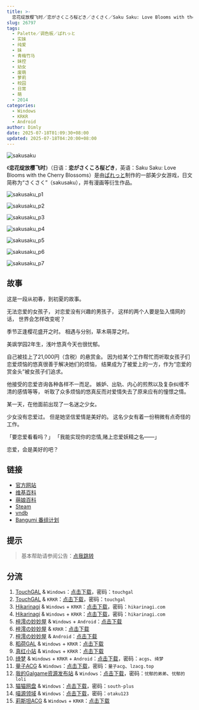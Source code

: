 ```yaml
---
title: >-
  恋花绽放樱飞时／恋がさくころ桜どき／さくさく／Saku Saku: Love Blooms with the Cherry Blossoms
slug: 26797
tags:
  - Palette／调色板／ぱれっと
  - 实妹
  - 纯爱
  - 妹
  - 青梅竹马
  - 妹控
  - 幼女
  - 废萌
  - 萝莉
  - 校园
  - 日常
  - 萌
  - 2014
categories:
  - Windows
  - KRKR
  - Android
author: Dimly
date: 2025-07-18T01:09:30+08:00
updated: 2025-07-18T04:20:00+08:00
---
```


![sakusaku](https://static.saop.cc/vns/img/sakusaku.webp)

《**恋花绽放樱飞时**》（日语：**恋がさくころ桜どき**，英语：Saku Saku: Love Blooms with the Cherry Blossoms）是由[ぱれっと](https://zh.moegirl.org.cn/Palette(游戏公司))制作的一部美少女游戏，日文简称为“さくさく”（sakusaku），并有漫画等衍生作品。

<!--more-->

![sakusaku_p1](https://static.saop.cc/vns/img/sakusaku_p1.webp)

![sakusaku_p2](https://static.saop.cc/vns/img/sakusaku_p2.webp)

![sakusaku_p3](https://static.saop.cc/vns/img/sakusaku_p3.webp)

![sakusaku_p4](https://static.saop.cc/vns/img/sakusaku_p4.webp)

![sakusaku_p5](https://static.saop.cc/vns/img/sakusaku_p5.webp)

![sakusaku_p6](https://static.saop.cc/vns/img/sakusaku_p6.webp)

![sakusaku_p7](https://static.saop.cc/vns/img/sakusaku_p7.webp)

## 故事

这是一段从初春，到初夏的故事。

无法恋爱的女孩子，
对恋爱没有兴趣的男孩子，
这样的两个人要是坠入情网的话，
世界会怎样改变呢？

季节正逢樱花盛开之时。
相遇与分别，草木萌芽之时。

美飒学园2年生，浅叶悠真今天也很忧郁。

自己被挂上了21,000円（含税）的悬赏金。
因为给某个工作帮忙而听取女孩子们恋爱烦恼的悠真很善于解决她们的烦恼，
结果成为了被爱上的一方，作为“恋爱的赏金头”被女孩子们追求。

他接受的恋爱咨询各种各样不一而足。
嫉妒、出轨、内心的煎熬以及复杂纠缠不清的感情等等，
听取了众多烦恼的悠真反而对爱情失去了原来应有的憧憬之情。

某一天，在他面前出现了一名迷之少女。

少女没有恋爱过。
但是她坚信爱情是美好的。
这名少女有着一份稍微有点奇怪的工作。

「要恋爱看看吗？」
「我能实现你的恋情,赌上恋爱妖精之名——」

恋爱，会是美好的吧？

## 链接

- [官方网站](https://palette.clearrave.co.jp/product/sakusaku/)
- [维基百科](https://zh.wikipedia.org/wiki/%E6%88%80%E8%8A%B1%E7%B6%BB%E6%94%BE%E6%AB%BB%E9%A3%9B%E6%99%82)
- [萌娘百科](https://zh.moegirl.org.cn/zh-hans/%E6%81%8B%E8%8A%B1%E7%BB%BD%E6%94%BE%E6%A8%B1%E9%A3%9E%E6%97%B6)
- [Steam](https://store.steampowered.com/app/691150/)
- [vndb](https://vndb.org/v10304)
- [Bangumi 番组计划](https://bgm.tv/subject/49561)

## 提示

> 基本帮助请参阅公告：[点我跳转](/)

## 分流

1.  [TouchGAL](https://www.touchgal.us/) & `Windows`：[点击下载](https://pan.touchgal.net/s/pwosD)，密码：`touchgal`
2.  [TouchGAL](https://www.touchgal.us/) & `KRKR`：[点击下载](https://pan.touchgal.net/s/3PWs7)，密码：`touchgal`
3.  [Hikarinagi](https://www.hikarinagi.net/) & `Windows` + `KRKR`：[点击下载](https://pan.yurari.moe/s/DRnCK)，密码：`hikarinagi.com`
4.  [Hikarinagi](https://www.hikarinagi.net/) & `Windows` + `KRKR`：[点击下载](https://pan.yurari.moe/s/v225uj)，密码：`hikarinagi.com`
5.  [梓澪の妙妙屋](https://zi0.cc/) & `Windows` + `Android`：[点击下载](https://zi0.cc/,%E3%80%90ADV-%E5%86%92%E9%99%A9%E6%B8%B8%E6%88%8F%E3%80%91/%E3%80%90PC+%E5%AE%89%E5%8D%93%E3%80%91%E6%81%8B%E8%8A%B1%E7%BB%BD%E6%94%BE%E6%A8%B1%E8%8A%B1%E6%97%B6)
6.  [梓澪の妙妙屋](https://zi0.cc/) & `KRKR`：[点击下载](https://zi0.cc/%60%E3%80%90%E5%BD%92%20%E6%A1%A3%E3%80%91/%E3%80%90KRKR%E5%90%88%E9%9B%86%E3%80%91/1/%E6%81%8B%E8%8A%B1%E7%BB%BD%E6%94%BE%E6%A8%B1%E9%A3%9E%E6%97%B6.exe)
7.  [梓澪の妙妙屋](https://zi0.cc/) & `Android`：[点击下载](https://zi0.cc/%60%E3%80%90%E5%BD%92%20%E6%A1%A3%E3%80%91/%E3%80%90%E5%86%B7%E7%8B%90%E5%90%88%E9%9B%862000+%E5%AE%89%E5%8D%93%E7%9B%B4%E8%A3%85apk%E3%80%91/019/%E6%81%8B%E8%8A%B1%E7%BB%BD%E6%94%BE%E6%A8%B1%E9%A3%9E%E6%97%B6.apk)
8.  [稻荷GAL](https://inarigal.com/) & `Windows` + `KRKR`：[点击下载](https://inarigal.com/detail/425)
9.  [真红小站](https://www.shinnku.com/) & `Windows` + `KRKR`：[点击下载](https://www.shinnku.com/search?q=%E6%81%8B%E8%8A%B1%E7%BB%BD%E6%94%BE%E6%A8%B1%E9%A3%9E%E6%97%B6)
10. [绮梦](https://acgs.one/) & `Windows` + `KRKR` + `Android`：[点击下载](https://game.acgs.one/game/101.html)，密码：`acgs`、`绮梦`
11. [量子ACG](https://lzacg.org/) & `Windows`：[点击下载](https://lzacg.org/595)，密码：`量子acg`、`lzacg.top`
12. [我的Galgame资源发布站](https://www.ttloli.com/) & `Windows`：[点击下载](https://www.ttloli.com/lianhuazhanfangyingfeishi.html)，密码：`忧郁的弟弟`、`忧郁的loli`
13. [猫猫网盘](https://sakiko.de/) & `Windows`：[点击下载](https://sakiko.de/d/GalGame/SP%E5%90%8E%E7%AB%AF1%5BGalGame%E5%88%86%E5%8C%BA%5D/GalGame%E5%90%88%E9%9B%86-05%E5%8F%B7%E6%9C%BA/Part07/%5BPALETTE%5D%20%E6%81%8B%E8%8A%B1%E7%BB%BD%E6%94%BE%E6%A8%B1%E9%A3%9E%E6%97%B6%EF%BC%8F%E6%81%8B%E3%81%8C%E3%81%95%E3%81%8F%E3%81%93%E3%82%8D%E6%A1%9C%E3%81%A9%E3%81%8D%E3%80%90%E6%98%9F%E5%86%88%E6%A8%B1%E5%8D%97%E9%95%87%E5%AE%88%E5%BA%9C%E3%80%91.rar)，密码：`south-plus`
14. [喵源领域](https://www.nyantaku.com/) & `Windows`：[点击下载](https://www.nullcloud.top/Game/Palette/[Windows]%E6%81%8B%E8%8A%B1%E7%BB%BD%E6%94%BE%E6%A8%B1%E9%A3%9E%E6%97%B6.7z)，密码：`otaku123`
15. [莉斯坦ACG](https://www.limulu.moe/) & `Windows` + `KRKR`：[点击下载](https://www.limulu.moe/posts/9d325c34)
